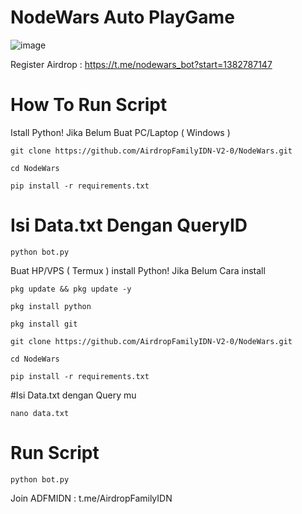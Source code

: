 # NodeWars Auto PlayGame 
![image](https://github.com/user-attachments/assets/bd7844b8-443c-4faa-863c-e315befd44e8)

Register Airdrop : https://t.me/nodewars_bot?start=1382787147

# How To Run Script

Istall Python! Jika Belum 
Buat PC/Laptop ( Windows )

```
git clone https://github.com/AirdropFamilyIDN-V2-0/NodeWars.git
```
```
cd NodeWars
```
```
pip install -r requirements.txt
```
# Isi Data.txt Dengan QueryID
```
python bot.py
```
Buat HP/VPS ( Termux )
install Python! Jika Belum 
Cara install 
```
pkg update && pkg update -y
```
```
pkg install python 
```
```
pkg install git
```
```
git clone https://github.com/AirdropFamilyIDN-V2-0/NodeWars.git
```
```
cd NodeWars
```
```
pip install -r requirements.txt
```
#Isi Data.txt dengan Query mu

```
nano data.txt
```

# Run Script
```
python bot.py
```


Join ADFMIDN : t.me/AirdropFamilyIDN
